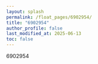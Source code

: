```yaml
---
layout: splash
permalink: /float_pages/6902954/
title: "6902954"
author_profile: false
last_modified_at: 2025-06-13
toc: false
---
```

 
6902954
